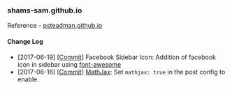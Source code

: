 ### shams-sam.github.io



Reference - [psteadman.github.io](https://github.com/psteadman/psteadman.github.io)

#### Change Log
* [2017-06-19] [[Commit](https://github.com/shams-sam/shams-sam.github.io/commit/0b1dd563d1dc637500e3681b2c129f06aee53486)] Facebook Sidebar Icon: Addition of facebook icon in sidebar using [font-awesome](http://fontawesome.io/)
* [2017-06-16] [[Commit](https://github.com/shams-sam/shams-sam.github.io/commit/ca2f7588d43ac47b5d7625d8a6f1b2340c0287c3)] [MathJax](http://docs.mathjax.org): Set `mathjax: true` in the post config to enable.

